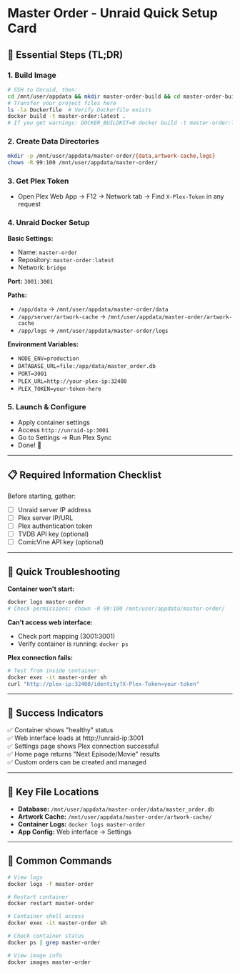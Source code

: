 # Master Order - Unraid Quick Setup Card

## 🚀 Essential Steps (TL;DR)

### 1. Build Image
```bash
# SSH to Unraid, then:
cd /mnt/user/appdata && mkdir master-order-build && cd master-order-build
# Transfer your project files here
ls -la Dockerfile  # Verify Dockerfile exists
docker build -t master-order:latest .
# If you get warnings: DOCKER_BUILDKIT=0 docker build -t master-order:latest .
```

### 2. Create Data Directories
```bash
mkdir -p /mnt/user/appdata/master-order/{data,artwork-cache,logs}
chown -R 99:100 /mnt/user/appdata/master-order/
```

### 3. Get Plex Token
- Open Plex Web App → F12 → Network tab → Find `X-Plex-Token` in any request

### 4. Unraid Docker Setup
**Basic Settings:**
- Name: `master-order`
- Repository: `master-order:latest`
- Network: `bridge`

**Port:** `3001:3001`

**Paths:**
- `/app/data` → `/mnt/user/appdata/master-order/data`
- `/app/server/artwork-cache` → `/mnt/user/appdata/master-order/artwork-cache`
- `/app/logs` → `/mnt/user/appdata/master-order/logs`

**Environment Variables:**
- `NODE_ENV=production`
- `DATABASE_URL=file:/app/data/master_order.db`
- `PORT=3001`
- `PLEX_URL=http://your-plex-ip:32400`
- `PLEX_TOKEN=your-token-here`

### 5. Launch & Configure
- Apply container settings
- Access `http://unraid-ip:3001`
- Go to Settings → Run Plex Sync
- Done! 🎉

---

## 📋 Required Information Checklist

Before starting, gather:
- [ ] Unraid server IP address
- [ ] Plex server IP/URL
- [ ] Plex authentication token
- [ ] TVDB API key (optional)
- [ ] ComicVine API key (optional)

---

## 🔧 Quick Troubleshooting

**Container won't start:**
```bash
docker logs master-order
# Check permissions: chown -R 99:100 /mnt/user/appdata/master-order/
```

**Can't access web interface:**
- Check port mapping (3001:3001)
- Verify container is running: `docker ps`

**Plex connection fails:**
```bash
# Test from inside container:
docker exec -it master-order sh
curl "http://plex-ip:32400/identity?X-Plex-Token=your-token"
```

---

## 🎯 Success Indicators

✅ Container shows "healthy" status  
✅ Web interface loads at http://unraid-ip:3001  
✅ Settings page shows Plex connection successful  
✅ Home page returns "Next Episode/Movie" results  
✅ Custom orders can be created and managed  

---

## 📁 Key File Locations

- **Database:** `/mnt/user/appdata/master-order/data/master_order.db`
- **Artwork Cache:** `/mnt/user/appdata/master-order/artwork-cache/`
- **Container Logs:** `docker logs master-order`
- **App Config:** Web interface → Settings

---

## 🔄 Common Commands

```bash
# View logs
docker logs -f master-order

# Restart container
docker restart master-order

# Container shell access
docker exec -it master-order sh

# Check container status
docker ps | grep master-order

# View image info
docker images master-order
```
